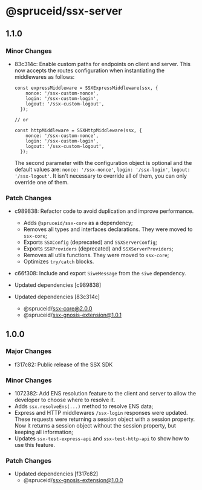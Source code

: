 # @spruceid/ssx-server

## 1.1.0

### Minor Changes

- 83c314c: Enable custom paths for endpoints on client and server.
  This now accepts the routes configuration when instantiating the middlewares as follows:

  ```
  const expressMiddleware = SSXExpressMiddleware(ssx, {
      nonce: '/ssx-custom-nonce',
      login: '/ssx-custom-login',
      logout: '/ssx-custom-logout',
    });

  // or

  const httpMiddleware = SSXHttpMiddleware(ssx, {
      nonce: '/ssx-custom-nonce',
      login: '/ssx-custom-login',
      logout: '/ssx-custom-logout',
    });
  ```

  The second parameter with the configuration object is optional and the default values are: `nonce: '/ssx-nonce'`, `login: '/ssx-login'`, `logout: '/ssx-logout'`. It isn't necessary to override all of them, you can only override one of them.

### Patch Changes

- c989838: Refactor code to avoid duplication and improve performance.
  - Adds `@spruceid/ssx-core` as a dependency;
  - Removes all types and interfaces declarations. They were moved to `ssx-core`;
  - Exports `SSXConfig` (deprecated) and `SSXServerConfig`;
  - Exports `SSXProviders` (deprecated) and `SSXServerProviders`;
  - Removes all utils functions. They were moved to `ssx-core`;
  - Optimizes `try/catch` blocks.

- c66f308: Include and export `SiweMessage` from the `siwe` dependency.
- Updated dependencies [c989838]
- Updated dependencies [83c314c]
  - @spruceid/ssx-core@2.0.0
  - @spruceid/ssx-gnosis-extension@1.0.1

## 1.0.0

### Major Changes

- f317c82: Public release of the SSX SDK

### Minor Changes

- 1072382: Add ENS resolution feature to the client and server to allow the developer to choose where to resolve it.
- Adds `ssx.resolveEns(...)` method to resolve ENS data;
- Express and HTTP middlewares `/ssx-login` responses were updated. These requests were returning a session object with a session property. Now it returns a session object without the session property, but keeping all information;
- Updates `ssx-test-express-api` and `ssx-test-http-api` to show how to use this feature.

### Patch Changes

- Updated dependencies [f317c82]
  - @spruceid/ssx-gnosis-extension@1.0.0
